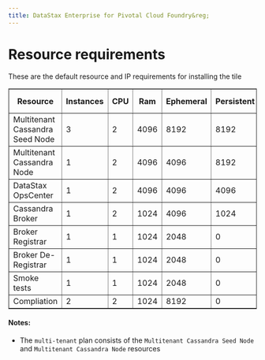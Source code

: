 ```yaml
---
title: DataStax Enterprise for Pivotal Cloud Foundry&reg;
---
```


# Resource requirements
These are the default resource and IP requirements for installing the tile
<table border="1" class="nice">
	<tr>
		<th>Resource</th>
		<th>Instances</th>
		<th>CPU</th>
		<th>Ram</th>
		<th>Ephemeral</th>
		<th>Persistent</th>
		<th>Static IP</th>
		<th>Dynamic IP</th>
	</tr>
	<tr>
	 	<td>Multitenant Cassandra Seed Node</td>
	 	<td>3</td>
	 	<td>2</td>
	 	<td>4096</td>
	 	<td>8192</td>
	 	<td>8192</td>
	 	<td>1</td>
	 	<td>0</td>
 	</tr>
 	<tr>
 		<td>Multitenant Cassandra Node</td>
 		<td>1</td>
 		<td>2</td>
 		<td>4096</td>
 		<td>4096</td>
 		<td>8192</td>
 		<td>1</td>
 		<td>0</td>
 	</tr>
	<tr>
 		<td>DataStax OpsCenter</td>
 		<td>1</td>
 		<td>2</td>
 		<td>4096</td>
 		<td>4096</td>
 		<td>4096</td>
 		<td>1</td>
 		<td>0</td>
 	</tr>
 	<tr>
 		<td>Cassandra Broker</td>
 		<td>1</td>
 		<td>2</td>
 		<td>1024</td>
 		<td>4096</td>
 		<td>1024</td>
 		<td>1</td>
 		<td>0</td>
 	</tr> 	 	
	<tr>
		<td>Broker Registrar</td>
		<td>1</td>
		<td>1</td>
		<td>1024</td>
		<td>2048</td>
		<td>0</td>
		<td>0</td>
		<td>1</td>
	</tr>
	<tr>
		<td>Broker De-Registrar</td>
		<td>1</td>
		<td>1</td>
		<td>1024</td>
		<td>2048</td>
		<td>0</td>
		<td>0</td>
		<td>1</td>
	</tr>
	<tr>
		<td>Smoke tests</td>
		<td>1</td>
		<td>1</td>
		<td>1024</td>
		<td>2048</td>
		<td>0</td>
		<td>0</td>
		<td>1</td>
	</tr>
	<tr>
		<td>Compliation</td>
		<td>2</td>
		<td>2</td>
		<td>1024</td>
		<td>8192</td>
		<td>0</td>
		<td>0</td>
		<td>1</td>
	</tr>
</table>

#### Notes:
* The `multi-tenant` plan consists of the `Multitenant Cassandra Seed Node` and `Multitenant Cassandra Node` resources
